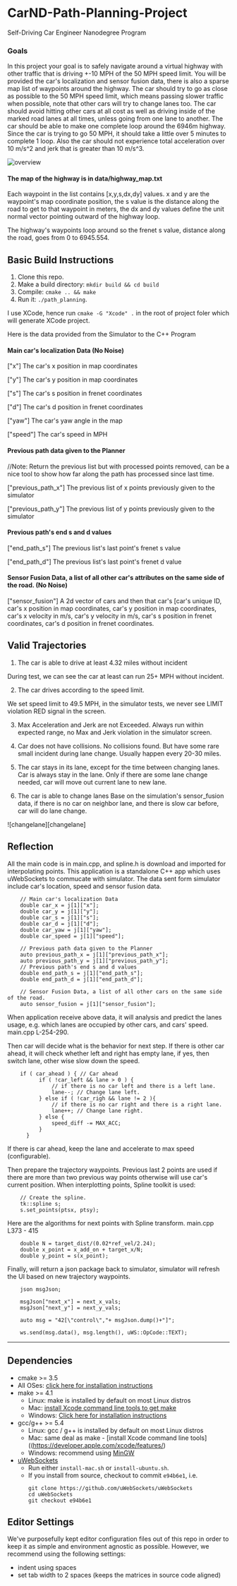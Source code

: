 # CarND-Path-Planning-Project
Self-Driving Car Engineer Nanodegree Program


[overview]: ./images/1.png "overview"
[changelan]: ./images/2.png "changelane"

### Goals
In this project your goal is to safely navigate around a virtual highway with other traffic that is driving +-10 MPH of the 50 MPH speed limit. You will be provided the car's localization and sensor fusion data, there is also a sparse map list of waypoints around the highway. The car should try to go as close as possible to the 50 MPH speed limit, which means passing slower traffic when possible, note that other cars will try to change lanes too. The car should avoid hitting other cars at all cost as well as driving inside of the marked road lanes at all times, unless going from one lane to another. The car should be able to make one complete loop around the 6946m highway. Since the car is trying to go 50 MPH, it should take a little over 5 minutes to complete 1 loop. Also the car should not experience total acceleration over 10 m/s^2 and jerk that is greater than 10 m/s^3.

![overview][overview]

#### The map of the highway is in data/highway_map.txt
Each waypoint in the list contains  [x,y,s,dx,dy] values. x and y are the waypoint's map coordinate position, the s value is the distance along the road to get to that waypoint in meters, the dx and dy values define the unit normal vector pointing outward of the highway loop.

The highway's waypoints loop around so the frenet s value, distance along the road, goes from 0 to 6945.554.

## Basic Build Instructions

1. Clone this repo.
2. Make a build directory: `mkdir build && cd build`
3. Compile: `cmake .. && make`
4. Run it: `./path_planning`.

I use XCode, hence run `cmake -G "Xcode" .` in the root of project foler which will generate XCode project.

Here is the data provided from the Simulator to the C++ Program

#### Main car's localization Data (No Noise)

["x"] The car's x position in map coordinates

["y"] The car's y position in map coordinates

["s"] The car's s position in frenet coordinates

["d"] The car's d position in frenet coordinates

["yaw"] The car's yaw angle in the map

["speed"] The car's speed in MPH

#### Previous path data given to the Planner

//Note: Return the previous list but with processed points removed, can be a nice tool to show how far along
the path has processed since last time.

["previous_path_x"] The previous list of x points previously given to the simulator

["previous_path_y"] The previous list of y points previously given to the simulator

#### Previous path's end s and d values

["end_path_s"] The previous list's last point's frenet s value

["end_path_d"] The previous list's last point's frenet d value

#### Sensor Fusion Data, a list of all other car's attributes on the same side of the road. (No Noise)

["sensor_fusion"] A 2d vector of cars and then that car's [car's unique ID, car's x position in map coordinates, car's y position in map coordinates, car's x velocity in m/s, car's y velocity in m/s, car's s position in frenet coordinates, car's d position in frenet coordinates.


## Valid Trajectories

1. The car is able to drive at least 4.32 miles without incident

During test, we can see the car at least can run 25+ MPH without incident.

2. The car drives according to the speed limit.

We set speed limit to 49.5 MPH, in the simulator tests, we never see LIMIT violation RED signal in the screen.

3. Max Acceleration and Jerk are not Exceeded.
Always run within expected range, no Max and Jerk violation in the simulator screen.

4. Car does not have collisions.
No collisions found. But have some rare small incident during lane change. Usually happen every 20-30 miles.

5. The car stays in its lane, except for the time between changing lanes.
Car is always stay in the lane. Only if there are some lane change needed, car will move out current lane to new lane.

6. The car is able to change lanes
Base on the simulation's sensor_fusion data, if there is no car on neighbor lane, and there is slow car before, car will do lane change.

![changelane][changelane] 

## Reflection

All the main code is in main.cpp, and spline.h is download and imported for interpolating points. This application is a standalone C++ app which uses uWebSockets to commucate with simulator. The data sent form simulator include car's location, speed and sensor fusion data.

        // Main car's localization Data
        double car_x = j[1]["x"];
        double car_y = j[1]["y"];
        double car_s = j[1]["s"];
        double car_d = j[1]["d"];
        double car_yaw = j[1]["yaw"];
        double car_speed = j[1]["speed"];

        // Previous path data given to the Planner
        auto previous_path_x = j[1]["previous_path_x"];
        auto previous_path_y = j[1]["previous_path_y"];
        // Previous path's end s and d values
        double end_path_s = j[1]["end_path_s"];
        double end_path_d = j[1]["end_path_d"];

        // Sensor Fusion Data, a list of all other cars on the same side of the road.
        auto sensor_fusion = j[1]["sensor_fusion"];


When application receive above data, it will analysis and predict the lanes usage, e.g. which lanes are occupied by other cars, and cars' speed. main.cpp L-254-290.

Then car will decide what is the behavior for next step. If there is other car ahead, it will check whether left and right has empty lane, if yes, then switch lane, other wise slow down the speed.

        if ( car_ahead ) { // Car ahead
              if ( !car_left && lane > 0 ) {
                  // if there is no car left and there is a left lane.
                  lane--; // Change lane left.
              } else if ( !car_righ && lane != 2 ){
                  // if there is no car right and there is a right lane.
                  lane++; // Change lane right.
              } else {
                  speed_diff -= MAX_ACC;
              }
          }

If there is car ahead, keep the lane and accelerate to max speed (configurable).

Then prepare the trajectory waypoints. Previous last 2 points are used if there are more than two previous way points otherwise will use car's current position.
When interplotting points, Spline toolkit is used:

        // Create the spline.
        tk::spline s;
        s.set_points(ptsx, ptsy);

Here are the algorithms for next points with Spline transform. main.cpp L373 - 415

        double N = target_dist/(0.02*ref_vel/2.24);
        double x_point = x_add_on + target_x/N;
        double y_point = s(x_point);


Finally, will return a json package back to simulator, simulator will refresh the UI based on new trajectory waypoints.

        json msgJson;

        msgJson["next_x"] = next_x_vals;
        msgJson["next_y"] = next_y_vals;

        auto msg = "42[\"control\","+ msgJson.dump()+"]";

        ws.send(msg.data(), msg.length(), uWS::OpCode::TEXT);


---

## Dependencies

* cmake >= 3.5
 * All OSes: [click here for installation instructions](https://cmake.org/install/)
* make >= 4.1
  * Linux: make is installed by default on most Linux distros
  * Mac: [install Xcode command line tools to get make](https://developer.apple.com/xcode/features/)
  * Windows: [Click here for installation instructions](http://gnuwin32.sourceforge.net/packages/make.htm)
* gcc/g++ >= 5.4
  * Linux: gcc / g++ is installed by default on most Linux distros
  * Mac: same deal as make - [install Xcode command line tools]((https://developer.apple.com/xcode/features/)
  * Windows: recommend using [MinGW](http://www.mingw.org/)
* [uWebSockets](https://github.com/uWebSockets/uWebSockets)
  * Run either `install-mac.sh` or `install-ubuntu.sh`.
  * If you install from source, checkout to commit `e94b6e1`, i.e.
    ```
    git clone https://github.com/uWebSockets/uWebSockets
    cd uWebSockets
    git checkout e94b6e1
    ```

## Editor Settings

We've purposefully kept editor configuration files out of this repo in order to
keep it as simple and environment agnostic as possible. However, we recommend
using the following settings:

* indent using spaces
* set tab width to 2 spaces (keeps the matrices in source code aligned)
